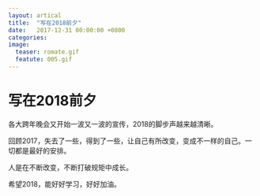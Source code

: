 ```yaml
---
layout: artical
title:  "写在2018前夕"
date:   2017-12-31 00:00:00 +0800
categories:
image: 
  teaser: romate.gif
  featute: 005.gif
---
```


# 写在2018前夕

 各大跨年晚会又开始一波又一波的宣传，2018的脚步声越来越清晰。
 
 回顾2017，失去了一些，得到了一些，让自己有所改变，变成不一样的自己。一切都是最好的安排。
 
 人是在不断改变，不断打破规矩中成长。
 
 希望2018，能好好学习，好好加油。
 